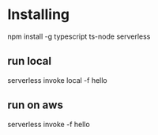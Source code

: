 # Installing
npm install -g typescript ts-node serverless

## run local 
serverless invoke local -f hello

## run on aws
serverless invoke -f hello